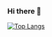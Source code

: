 ### Hi there 👋
[![Top Langs](https://github-readme-stats.vercel.app/api/top-langs/?username=dffrndik&layout=compact&langs_count=6)](https://github.com/anuraghazra/github-readme-stats)
